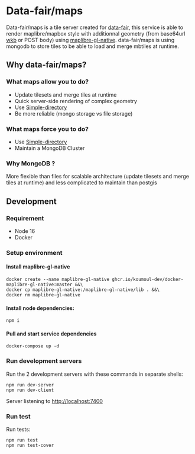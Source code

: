 # Data-fair/maps

Data-fair/maps is a tile server created for [data-fair](https://github.com/data-fair/data-fair), this service is able to render maplibre/mapbox style with additionnal geometry (from base64url [wkb](https://en.wikipedia.org/wiki/Well-known_text_representation_of_geometry#Well-known_binary) or POST body) using [maplibre-gl-native](https://github.com/maplibre/maplibre-gl-native).
data-fair/maps is using mongodb to store tiles to be able to load and merge mbtiles at runtime.


## Why data-fair/maps?


### What maps allow you to do?
- Update tilesets and merge tiles at runtime
- Quick server-side rendering of complex geometry
- Use [Simple-directory](https://github.com/koumoul-dev/simple-directory)
- Be more reliable (mongo storage vs file storage)


### What maps force you to do?
- Use [Simple-directory](https://github.com/koumoul-dev/simple-directory)
- Maintain a MongoDB Cluster 


### Why MongoDB ?

More flexible than files for scalable architecture (update tilesets and merge tiles at runtime) and less complicated to maintain than postgis


## Development

### Requirement

-   Node 16
-   Docker

### Setup environment

#### Install maplibre-gl-native

    docker create --name maplibre-gl-native ghcr.io/koumoul-dev/docker-maplibre-gl-native:master &&\
    docker cp maplibre-gl-native:/maplibre-gl-native/lib . &&\
    docker rm maplibre-gl-native

#### Install node dependencies:

    npm i

#### Pull and start service dependencies

    docker-compose up -d

### Run development servers
Run the 2 development servers with these commands in separate shells:

    npm run dev-server
    npm run dev-client

Server listening to [http://localhost:7400](http://localhost:7400)

### Run test

Run tests:

    npm run test
    npm run test-cover
